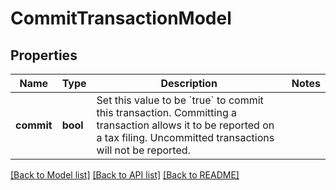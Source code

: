 # CommitTransactionModel

## Properties
Name | Type | Description | Notes
------------ | ------------- | ------------- | -------------
**commit** | **bool** | Set this value to be &#x60;true&#x60; to commit this transaction.                Committing a transaction allows it to be reported on a tax filing.  Uncommitted transactions will not be reported. | 

[[Back to Model list]](../README.md#documentation-for-models) [[Back to API list]](../README.md#documentation-for-api-endpoints) [[Back to README]](../README.md)


